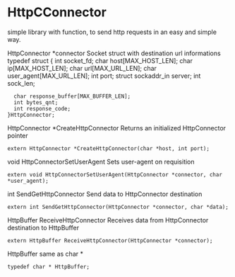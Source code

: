 # HttpCConnector

simple library with function, to send http requests in an easy and simple way.


HttpConnector *connector
Socket struct with destination url informations
    typedef struct 
    {
      int socket_fd;
      char host[MAX_HOST_LEN];
      char ip[MAX_HOST_LEN];
      char url[MAX_URL_LEN];
      char user_agent[MAX_URL_LEN];
      int port;
      struct sockaddr_in server;
      int sock_len;

      char response_buffer[MAX_BUFFER_LEN];
      int bytes_qnt;
      int response_code;
    }HttpConnector;
  
HttpConnector *CreateHttpConnector
Returns an initialized HttpConnector pointer

    extern HttpConnector *CreateHttpConnector(char *host, int port);



void HttpConnectorSetUserAgent
Sets user-agent on requisition

    extern void HttpConnectorSetUserAgent(HttpConnector *connector, char *user_agent);


int SendGetHttpConnector
Send data to HttpConnector destination

    extern int SendGetHttpConnector(HttpConnector *connector, char *data);


HttpBuffer ReceiveHttpConnector
Receives data from HttpConnector destination to HttpBuffer

    extern HttpBuffer ReceiveHttpConnector(HttpConnector *connector);

HttpBuffer
same as char *

    typedef char * HttpBuffer;
